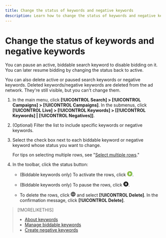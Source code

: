 ```yaml
---
title: Change the status of keywords and negative keywords
description: Learn how to change the status of keywords and negative keywords.
---
```

# Change the status of keywords and negative keywords

You can pause an active, biddable search keyword to disable bidding on it. You can later resume bidding by changing the status back to active.

You can also delete active or paused search keywords or negative keywords. Deleted keywords/negative keywords are deleted from the ad network. They're still visible, but you can't change them.

1. In the main menu, click **[!UICONTROL Search] > [!UICONTROL Campaigns] > [!UICONTROL Campaigns]**. In the submenus, click **[!UICONTROL Live] > [!UICONTROL Keywords] > \[[!UICONTROL Keywords] \| [!UICONTROL Negatives]\]**.

1. (Optional) Filter the list to include specific keywords or negative keywords.

1. Select the check box next to each biddable keyword or negative keyword whose status you want to change.

   For tips on selecting multiple rows, see "[Select multiple rows](/help/search-social-commerce/common-tasks/navigation-editing-selection/multiple-rows-select.md)."

1. In the toolbar, click the status button:

   * (Biddable keywords only) To activate the rows, click ![Activate](/help/search-social-commerce/assets/activate.png "Activate").
   
   * (Biddable keywords only) To pause the rows, click ![Pause](/help/search-social-commerce/assets/pause.png "Pause").
   
   * To delete the rows, click ![More](/help/search-social-commerce/assets/more.png "More") and select **[!UICONTROL Delete]**. In the confirmation message, click **[!UICONTROL Delete]**.

>[!MORELIKETHIS]
>
>* [About keywords](keyword-about.md)
>* [Manage biddable keywords](keyword-manage.md)
>* [Create negative keywords](keyword-negative-create.md)
